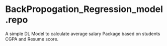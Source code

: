 # BackPropogation_Regression_model.repo
A simple DL Model to calculate average salary Package based on students CGPA and Resume score.
